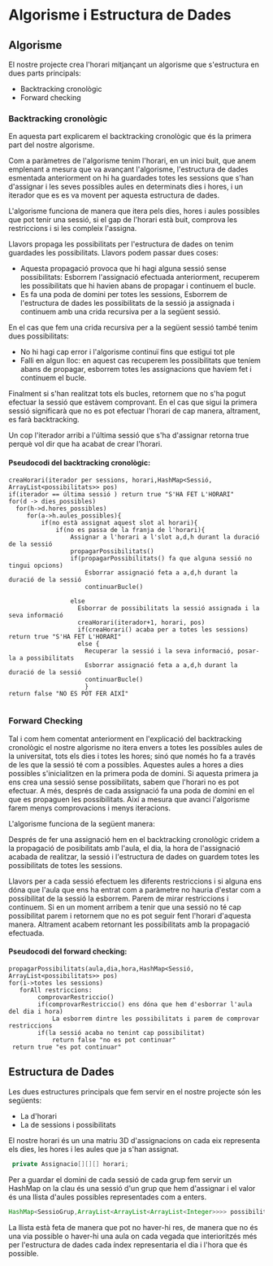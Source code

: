 # Algorisme i Estructura de Dades


## Algorisme

El nostre projecte crea l'horari mitjançant un algorisme que s'estructura en dues parts principals:

- Backtracking cronològic
- Forward checking 

### Backtracking cronològic

En aquesta part explicarem el backtracking cronològic que és la primera part del nostre algorisme.

Com a paràmetres de l'algorisme tenim l'horari, en un inici buit, que anem emplenant a mesura que va avançant l'algorisme, l'estructura de dades esmentada anteriorment on hi ha guardades totes les sessions que s'han d'assignar i les seves possibles aules en determinats dies i hores, i un iterador que es es va movent per aquesta estructura de dades. 

L'algorisme funciona de manera que itera pels dies, hores i aules possibles que pot tenir una sessió, si el gap de l'horari està buit, comprova les restriccions i si les compleix l'assigna.

Llavors propaga les possibilitats per l'estructura de dades on tenim guardades les possibilitats. Llavors podem passar dues coses:

- Aquesta propagació provoca que hi hagi alguna sessió sense possibilitats: Esborrem l'assignació efectuada anteriorment, recuperem les possibilitats que hi havien abans de propagar i continuem el bucle. 
- Es fa una poda de domini per totes les sessions, Esborrem de l'estructura de dades les possibilitats de la sessió ja assignada  i continuem amb una crida recursiva per a la següent sessió.

En el cas que fem una crida recursiva per a la següent sessió també tenim dues possibilitats:

- No hi hagi cap error i l'algorisme continuï fins que estigui tot ple
- Falli en algun lloc: en aquest cas recuperem les possibilitats que teníem abans de propagar, esborrem totes les assignacions que havíem fet i contínuem el bucle.

Finalment si s'han realitzat tots els bucles, retornem que no s'ha pogut efectuar la sessió que estàvem comprovant. En el cas que sigui la primera sessió significarà que no es pot efectuar l'horari de cap manera, altrament, es farà backtracking. 

Un cop l'iterador arribi a l'última sessió que s'ha d'assignar retorna true perquè vol dir que ha acabat de crear l'horari.

#### Pseudocodi del backtracking cronològic:

```pseudocode
creaHorari(iterador per sessions, horari,HashMap<Sessió, ArrayList<possibilitats>> pos)
if(iterador == última sessió ) return true "S'HA FET L'HORARI"
for(d -> dies_possibles)
  for(h->d.hores_possibles)
     for(a->h.aules_possibles){
         if(no està assignat aquest slot al horari){
             if(no es passa de la franja de l'horari){
                 Assignar a l'horari a l'slot a,d,h durant la duració de la sessió
                 propagarPossibilitats()
                 if(propagarPossibilitats() fa que alguna sessió no tingui opcions)
                     Esborrar assignació feta a a,d,h durant la duració de la sessió
                     continuarBucle()
                 
                 else 
                   Esborrar de possibilitats la sessió assignada i la seva informació
                   creaHorari(iterador+1, horari, pos)
                   if(creaHorari() acaba per a totes les sessions) return true "S'HA FET L'HORARI"
                   else {
                     Recuperar la sessió i la seva informació, posar-la a possibilitats
                     Esborrar assignació feta a a,d,h durant la duració de la sessió
                     continuarBucle()
                     }
return false "NO ES POT FER AIXÍ" 
              
```



### Forward Checking

Tal i com hem comentat anteriorment en l'explicació del backtracking cronològic el nostre algorisme no itera envers a totes les possibles aules de la universitat, tots els dies i totes les hores; sinó que només ho fa a través de les que la sessió té com a possibles. Aquestes aules a hores a dies possibles s'inicialitzen en la primera poda de domini. Si aquesta primera ja ens crea una sessió sense possibilitats, sabem que l'horari no es pot efectuar. A més, després de cada assignació fa una poda de domini en el que es propaguen les possibilitats. Així a mesura que avanci l'algorisme farem menys comprovacions i menys iteracions. 

L'algorisme funciona de la següent manera:

Després de fer una assignació hem en el backtracking cronològic cridem a la propagació de posibilitats amb l'aula, el dia, la hora de l'assignació acabada de realitzar, la sessió i l'estructura de dades on guardem totes les possibilitats de totes les sessions.

Llavors per a cada sessió efectuem les diferents restriccions i si alguna ens dóna que l'aula que ens ha entrat com a paràmetre no hauria d'estar com a possibilitat de la sessió la esborrem. Parem de mirar restriccions i continuem. Si en un moment arribem a tenir que una sessió no té cap possibilitat parem i retornem que no es pot seguir fent l'horari d'aquesta manera. Altrament acabem retornant les possibilitats amb la propagació efectuada. 





#### Pseudocodi del forward checking:

```pseudocode
propagarPossibilitats(aula,dia,hora,HashMap<Sessió, ArrayList<possibilitats>> pos)
for(i->totes les sessions)
   forAll restriccions:
   		comprovarRestriccio()
   		if(comprovarRestriccio() ens dóna que hem d'esborrar l'aula del dia i hora)
        	La esborrem dintre les possibilitats i parem de comprovar restriccions
  		if(la sessió acaba no tenint cap possibilitat)
   			return false "no es pot continuar"
 return true "es pot continuar"
```
## Estructura de Dades

Les dues estructures principals que fem servir en el nostre projecte són les següents:

- La d'horari
- La de sessions i possibilitats

El nostre horari és un una matriu 3D d'assignacions on cada eix representa els dies, les hores i les aules que ja s'han assignat. 

```java
 private Assignacio[][][] horari;
```

Per a guardar el domini de cada sessió de cada grup fem servir un HashMap on la clau és una sessió d'un grup que hem d'assignar i el valor és una llista d'aules possibles representades com a enters. 

```java
HashMap<SessioGrup,ArrayList<ArrayList<ArrayList<Integer>>>> possibilitats
```

La llista està feta de manera que pot no haver-hi res, de manera que no és una via possible o haver-hi una aula on cada vegada que interioritzés més per l'estructura de dades cada índex representaria el dia i l'hora que és possible.

